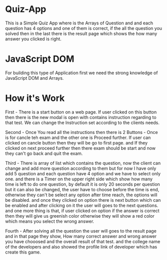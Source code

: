 # Quiz-App
This is a Simple Quiz App where is the Arrays of Question and and each question has 4 options and one of them is correct, if the all the question you solved then in the last there is the result page which shows the how many answer you clicked is right. 

# JavaScript DOM
For building this type of Application first we need the strong knowledge of JavaScript DOM and Arrays.

# How it's Work
First - There is a start button on a web page.
If user clicked on this button then there is the new modal is open with contains instruction regarding to that test.
We can change the Instruction set according to the clients needs.

Second - Once You read all the instructions then there is 2 Buttons - Once is for cancle teh exam and the other one is Proceed further.
If user can clicked on cancle button then they will be go to first page. 
and If they clicked on next proceed further then there exam should be start and now they can't go back and quit the exam.

Third - There is array of list which contains the question, now the client can change and add more question according to them but for now I have only add 5 question and each question have 4 option and  we have to select only one. 
and there is a Timer on the upper right side which show how many time is left to do one question, by default it is only 20 seconds per question but it can also be changed, 
the user have to choose before the time is end, otherwise they can't be select any option after time reach, the options will be disabled.
and once they clicked on option there is next button which can be enabled and after clicking on it the user will goes to the next questions.
and one more thing is that, if user clicked on option if the answer is correct then they will give us greenish color otherwise they will show a red color which means you select the wrong answer.

Fourth - After solving all the question the user will goes to the result page and in that page they show, How many correct answer and wrong answer you have chooosed and the overall result of that test. and the college name of the developers and also showed the profile link of developer which has create this game.
